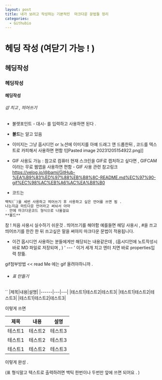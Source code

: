 ```yaml
---
layout: post
title: 내가 보려고 작성하는 기본적인  마크다운 문법들 정리
categories:
  - Githubio
---
```

# 헤딩 작성 (여닫기 가능 ! )
## 헤딩작성 
### 헤딩작성
#### 헤딩작성
###### 샵 치고 , 띄어쓰기

- 불렛포인트 - 대시- 를 입력하고 사용하면 된다 . 

- **볼드**는 알고 있음 

- 이미지는 그냥 옵시디언 or 노션에 이미지를 아예 드래그 앤 드롭한뒤  ,
 코드를 텍스트로 카피해서 사용하면 편함 
![[Pasted image 20231205154922.png]]


- GIF 사용도 가능 : 참고로 컴퓨터 현재 스크린을 GIF로 캡처하고 싶다면 ,  GIFCAM 이라는 무료 웹앱을 사용하면 편함  - GIF 사용 관련 참고링크 https://velog.io/@bami/GitHub-%EA%B9%83%ED%97%88%EB%B8%8C-README.md%EC%97%90-gif%EC%98%AC%EB%A6%AC%EA%B8%B0

- 코드는 
``` markdown
백틱(`)을 세번 사용하고 띄어쓰기 후 사용하고 싶은 언어를 쓰면 됨 .
나는지금 마트다운 언어라고 써놔서 아마 
- 안에 마크다운코드 형식으로 나올걸요 
**볼드**

```

참 ! 처음 사용시 실수하기 쉬운것 .  띄어쓰기를 해야함 예를들면 헤딩 사용시 , #을 쓰고 띄어쓰기를 한칸 한 뒤 쓰고싶은 말을 써야지 마크다운 문법이 적용됩니다. 


-  이건 옵시디언 사용하는 분들에게만 해당되는 내용같은데 , (옵시디언에 노트작성시 바로 MD 파일로 저장되며 , )
' --- ' 이거 세개 치고 엔터 치면 
바로 properties입력 창뜲.  


gif첨부방법 << read Me 에는 gif 올려야하니까 . 


- ###### 표 만들기
``
|제목|내용|설명|
|------|---|---|
|테스트1|테스트2|테스트3|
|테스트1|테스트2|테스트3|
|테스트1|테스트2|테스트3|

이렇게 쓰면 


|제목|내용|설명|
|------|---|---|
|테스트1|테스트2|테스트3|
|테스트1|테스트2|테스트3|
|테스트1|테스트2|테스트3|

이렇게 완성 . 

(표 형식말고 텍스트로 출력하려면 백틱 한번이나 두번만 앞에 쓰면 되어요 . )